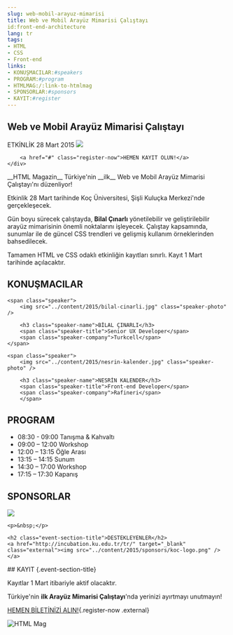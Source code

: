 ```yaml
---
slug: web-mobil-arayuz-mimarisi
title: Web ve Mobil Arayüz Mimarisi Çalıştayı
id:front-end-architecture
lang: tr
tags:
- HTML
- CSS
- Front-end
links:
- KONUŞMACILAR:#speakers
- PROGRAM:#program
- HTMLMAG:/:link-to-htmlmag
- SPONSORLAR:#sponsors
- KAYIT:#register
---
```

<section class="event-spot">
    <div class="event-spot-content">
        <h2 class="event-spot-title">Web ve Mobil Arayüz Mimarisi Çalıştayı</h2>
        <span class="event-separate">ETKİNLİK</span>
        <span class="event-date">28 Mart 2015</span>
        <img src="../content/2015/koc-inkubasyon.png" />
        
        <a href="#" class="register-now">HEMEN KAYIT OLUN!</a>
    </div>
</section>

<section class="event-description" markdown=1>
__HTML Magazin__ Türkiye'nin __ilk__ Web ve Mobil Arayüz Mimarisi Çalıştayı'nı düzenliyor!

Etkinlik 28 Mart tarihinde Koç Üniversitesi, Şişli Kuluçka Merkezi'nde gerçekleşecek.

Gün boyu sürecek çalıştayda, __Bilal Çınarlı__ yönetilebilir ve geliştirilebilir arayüz mimarisinin önemli noktalarını işleyecek. Çalıştay kapsamında, sunumlar ile de güncel CSS trendleri ve gelişmiş kullanım örneklerinden bahsedilecek.

Tamamen HTML ve CSS odaklı etkinliğin kayıtları sınırlı. Kayıt 1 Mart tarihinde açılacaktır.
</section>

<section id="speakers" class="event-speakers">
    <h2 class="event-section-title">KONUŞMACILAR</h2>
    
    <span class="speaker">
        <img src="../content/2015/bilal-cinarli.jpg" class="speaker-photo" />
        
        <h3 class="speaker-name">BİLAL ÇINARLI</h3>
        <span class="speaker-title">Senior UX Developer</span>
        <span class="speaker-company">Turkcell</span>
    </span>
    
    <span class="speaker">
        <img src="../content/2015/nesrin-kalender.jpg" class="speaker-photo" />
        
        <h3 class="speaker-name">NESRİN KALENDER</h3>
        <span class="speaker-title">Front-end Developer</span>
        <span class="speaker-company">Rafineri</span>
        </span>
</section>

<section id="program" class="event-program">
    <h2 class="event-section-title">PROGRAM</h2>
    <ul class="program-list">
       <li> 08:30 - 09:00  Tanışma & Kahvaltı </li>
       <li> 09:00 – 12:00  Workshop </li>
       <li> 12:00 – 13:15  Öğle Arası </li>
       <li> 13:15 – 14:15  Sunum </li>
       <li> 14:30 – 17:00  Workshop </li>
       <li> 17:15 – 17:30  Kapanış  </li>
    </ul>
</section>

<section id="sponsors" class="event-sponsors">
    <h2 class="event-section-title">SPONSORLAR</h2>
    <a href="http://hokkaweb.com/" target="_blank" class="external"><img src="../content/2015/sponsors/hokka-logo.png" /></a>
    
    <p>&nbsp;</p>
    
    <h2 class="event-section-title">DESTEKLEYENLER</h2>
    <a href="http://incubation.ku.edu.tr/tr/" target="_blank" class="external"><img src="../content/2015/sponsors/koc-logo.png" /></a>
</section>

<section id="register" class="event-registration" markdown=1>
## KAYIT {.event-section-title}

Kayıtlar 1 Mart itibariyle aktif olacaktır.

Türkiye'nin __ilk Arayüz Mimarisi Çalıştayı__'nda yerinizi ayırtmayı unutmayın!


[HEMEN BİLETİNİZİ ALIN!](#){.register-now .external}

![HTML Mag][logo-alt]
</section>

[logo-alt]: ../content/2015/footer-htmlmag-logo.png